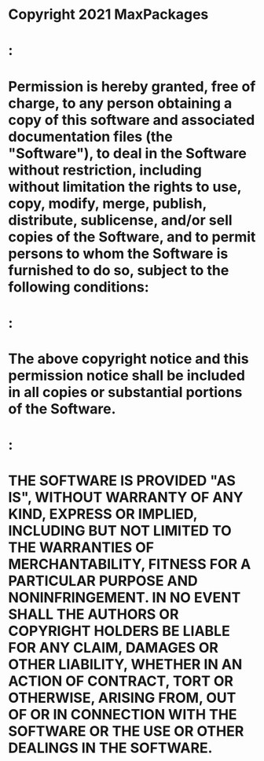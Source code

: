#    Copyright 2021 MaxPackages
#    :
#    Permission is hereby granted, free of charge, to any person obtaining a copy of this software and associated      documentation files (the "Software"), to deal in the Software without restriction, including without limitation the rights to use, copy, modify, merge, publish, distribute, sublicense, and/or sell copies of the Software, and to permit persons to whom the Software is furnished to do so, subject to the following conditions:
#    :
#    The above copyright notice and this permission notice shall be included in all copies or substantial portions of the Software.
#    :
#    THE SOFTWARE IS PROVIDED "AS IS", WITHOUT WARRANTY OF ANY KIND, EXPRESS OR IMPLIED, INCLUDING BUT NOT LIMITED TO THE WARRANTIES OF MERCHANTABILITY, FITNESS FOR A PARTICULAR PURPOSE AND NONINFRINGEMENT. IN NO EVENT SHALL THE AUTHORS OR COPYRIGHT HOLDERS BE LIABLE FOR ANY CLAIM, DAMAGES OR OTHER LIABILITY, WHETHER IN AN ACTION OF CONTRACT, TORT OR OTHERWISE, ARISING FROM, OUT OF OR IN CONNECTION WITH THE SOFTWARE OR THE USE OR OTHER DEALINGS IN THE SOFTWARE.